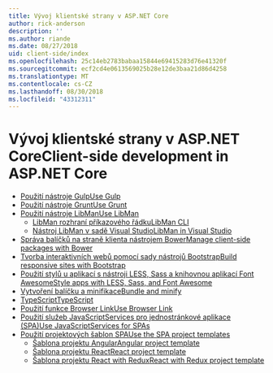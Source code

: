 ```yaml
---
title: Vývoj klientské strany v ASP.NET Core
author: rick-anderson
description: ''
ms.author: riande
ms.date: 08/27/2018
uid: client-side/index
ms.openlocfilehash: 25c14eb2783babaa15844e69415283d76e41320f
ms.sourcegitcommit: ecf2cd4e0613569025b28e12de3baa21d86d4258
ms.translationtype: MT
ms.contentlocale: cs-CZ
ms.lasthandoff: 08/30/2018
ms.locfileid: "43312311"
---
```

# <a name="client-side-development-in-aspnet-core"></a><span data-ttu-id="80992-102">Vývoj klientské strany v ASP.NET Core</span><span class="sxs-lookup"><span data-stu-id="80992-102">Client-side development in ASP.NET Core</span></span>

* [<span data-ttu-id="80992-103">Použití nástroje Gulp</span><span class="sxs-lookup"><span data-stu-id="80992-103">Use Gulp</span></span>](xref:client-side/using-gulp)
* [<span data-ttu-id="80992-104">Použití nástroje Grunt</span><span class="sxs-lookup"><span data-stu-id="80992-104">Use Grunt</span></span>](xref:client-side/using-grunt)
* [<span data-ttu-id="80992-105">Použití nástroje LibMan</span><span class="sxs-lookup"><span data-stu-id="80992-105">Use LibMan</span></span>](xref:client-side/libman/index)
  * [<span data-ttu-id="80992-106">LibMan rozhraní příkazového řádku</span><span class="sxs-lookup"><span data-stu-id="80992-106">LibMan CLI</span></span>](xref:client-side/libman/libman-cli)
  * [<span data-ttu-id="80992-107">Nástroj LibMan v sadě Visual Studio</span><span class="sxs-lookup"><span data-stu-id="80992-107">LibMan in Visual Studio</span></span>](xref:client-side/libman/libman-vs)
* [<span data-ttu-id="80992-108">Správa balíčků na straně klienta nástrojem Bower</span><span class="sxs-lookup"><span data-stu-id="80992-108">Manage client-side packages with Bower</span></span>](xref:client-side/bower)
* [<span data-ttu-id="80992-109">Tvorba interaktivních webů pomocí sady nástrojů Bootstrap</span><span class="sxs-lookup"><span data-stu-id="80992-109">Build responsive sites with Bootstrap</span></span>](xref:client-side/bootstrap)
* [<span data-ttu-id="80992-110">Použití stylů u aplikací s nástroji LESS, Sass a knihovnou aplikací Font Awesome</span><span class="sxs-lookup"><span data-stu-id="80992-110">Style apps with LESS, Sass, and Font Awesome</span></span>](xref:client-side/less-sass-fa)
* [<span data-ttu-id="80992-111">Vytvoření balíčku a minifikace</span><span class="sxs-lookup"><span data-stu-id="80992-111">Bundle and minify</span></span>](xref:client-side/bundling-and-minification)
* [<span data-ttu-id="80992-112">TypeScript</span><span class="sxs-lookup"><span data-stu-id="80992-112">TypeScript</span></span>](https://www.typescriptlang.org/docs/handbook/asp-net-core.html)
* [<span data-ttu-id="80992-113">Použití funkce Browser Link</span><span class="sxs-lookup"><span data-stu-id="80992-113">Use Browser Link</span></span>](xref:client-side/using-browserlink)
* [<span data-ttu-id="80992-114">Použití služeb JavaScriptServices pro jednostránkové aplikace (SPA)</span><span class="sxs-lookup"><span data-stu-id="80992-114">Use JavaScriptServices for SPAs</span></span>](xref:client-side/spa-services)
* [<span data-ttu-id="80992-115">Použití projektových šablon SPA</span><span class="sxs-lookup"><span data-stu-id="80992-115">Use the SPA project templates</span></span>](xref:spa/index)
  * [<span data-ttu-id="80992-116">Šablona projektu Angular</span><span class="sxs-lookup"><span data-stu-id="80992-116">Angular project template</span></span>](xref:spa/angular)
  * [<span data-ttu-id="80992-117">Šablona projektu React</span><span class="sxs-lookup"><span data-stu-id="80992-117">React project template</span></span>](xref:spa/react)
  * [<span data-ttu-id="80992-118">Šablona projektu React with Redux</span><span class="sxs-lookup"><span data-stu-id="80992-118">React with Redux project template</span></span>](xref:spa/react-with-redux)

